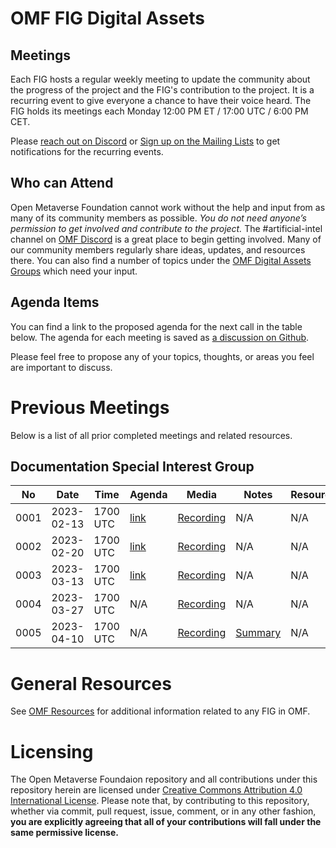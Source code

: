 # OMF FIG Digital Assets

## Meetings

Each FIG hosts a regular weekly meeting to update the community about the progress of the project and the FIG's contribution to the project. It is a recurring event to give everyone a chance to have their voice heard. The FIG holds its meetings each Monday 12:00 PM ET / 17:00 UTC / 6:00 PM CET.

Please [reach out on Discord](https://discord.gg/openmetaverse) or [Sign up on the Mailing Lists](https://lists.openmv.org/g/main) to get notifications for the recurring events.

## Who can Attend

Open Metaverse Foundation cannot work without the help and input from as many of its community members as possible. *You do not need anyone’s permission to get involved and contribute to the project.* The #artificial-intel channel on [OMF Discord](https://discord.gg/openmetaverse) is a great place to begin getting involved. Many of our community members regularly share ideas, updates, and resources there. You can also find a number of topics under the [OMF Digital Assets Groups](https://lists.openmv.org/g/fig-digitalassets/topics) which need your input.

## Agenda Items

You can find a link to the proposed agenda for the next call in the table below. The agenda for each meeting is saved as [a discussion on Github](https://github.com/openmetaverse/fig-digitalassets/discussions/categories/meetings).

Please feel free to propose any of your topics, thoughts, or areas you feel are important to discuss.

# Previous Meetings

Below is a list of all prior completed meetings and related resources.

## Documentation Special Interest Group

| No   | Date       | Time | Agenda  | Media | Notes | Resources |
| ---- | ---------- | ---- | ------- | ----- | ----- | ---- |
| 0001 | 2023-02-13 | 1700 UTC | [link](https://github.com/openmetaverse/fig-digitalassets/discussions/2) | [Recording](https://github.com/openmetaverse/fig-digitalassets/raw/main/meetings/media/digitalassets-20230214.m4a) | N/A | N/A |
| 0002 | 2023-02-20 | 1700 UTC | [link](https://github.com/openmetaverse/fig-digitalassets/discussions/3) | [Recording](https://github.com/openmetaverse/fig-digitalassets/raw/main/meetings/media/digitalassets-20230220.m4a) | N/A | N/A |
| 0003 | 2023-03-13 | 1700 UTC | [link](https://github.com/openmetaverse/fig-digitalassets/discussions/5) | [Recording](https://github.com/openmetaverse/fig-digitalassets/raw/main/meetings/media/digitalassets-20230313.m4a) | N/A | N/A |
| 0004 | 2023-03-27 | 1700 UTC | N/A | [Recording](https://github.com/openmetaverse/fig-digitalassets/raw/main/meetings/media/digitalassets-20230327.m4a) | N/A | N/A |
| 0005 | 2023-04-10 | 1700 UTC | N/A | [Recording](https://github.com/openmetaverse/fig-digitalassets/raw/main/meetings/media/digitalassets-20230410.ogg) | [Summary](https://github.com/openmetaverse/fig-digitalassets/raw/main/meetings/minutes/20230410-digitalassetssummary.pdf) | N/A |

# General Resources

See [OMF Resources](https://github.com/openmetaverse/foundation) for additional information related to any FIG in OMF.

# Licensing

The Open Metaverse Foundaion repository and all contributions under this repository herein are licensed under [Creative Commons Attribution 4.0 International License](http://creativecommons.org/licenses/by/4.0/). Please note that, by contributing to this repository, whether via commit, pull request, issue, comment, or in any other fashion, **you are explicitly agreeing that all of your contributions will fall under the same permissive license.**
